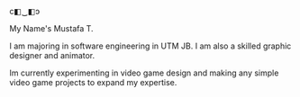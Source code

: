 c◧‿◧ↄ

My Name's Mustafa T.

I am majoring in software engineering in UTM JB.
I am also a skilled graphic designer and animator.

Im currently experimenting in video game design and making any simple video game projects to expand my expertise.

<!---
Motubucs/Motubucs is a ✨ special ✨ repository because its `README.md` (this file) appears on your GitHub profile.
You can click the Preview link to take a look at your changes.
--->
